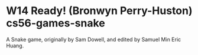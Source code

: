 W14 Ready! (Bronwyn Perry-Huston)
cs56-games-snake
================

A Snake game, originally by Sam Dowell, and edited by Samuel Min Eric Huang. 

  



